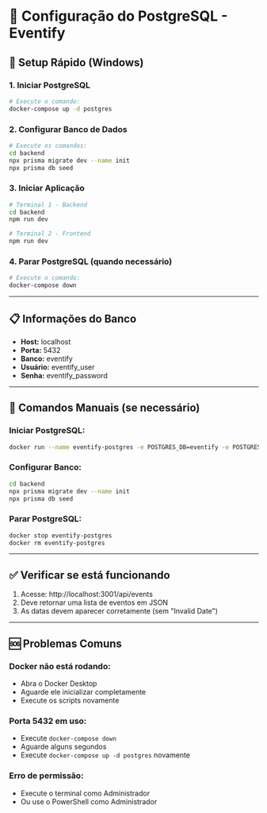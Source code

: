# 🐘 Configuração do PostgreSQL - Eventify

## 🚀 Setup Rápido (Windows)

### 1. **Iniciar PostgreSQL**

```bash
# Execute o comando:
docker-compose up -d postgres
```

### 2. **Configurar Banco de Dados**

```bash
# Execute os comandos:
cd backend
npx prisma migrate dev --name init
npx prisma db seed
```

### 3. **Iniciar Aplicação**

```bash
# Terminal 1 - Backend
cd backend
npm run dev

# Terminal 2 - Frontend
npm run dev
```

### 4. **Parar PostgreSQL (quando necessário)**

```bash
# Execute o comando:
docker-compose down
```

---

## 📋 **Informações do Banco**

- **Host:** localhost
- **Porta:** 5432
- **Banco:** eventify
- **Usuário:** eventify_user
- **Senha:** eventify_password

---

## 🔧 **Comandos Manuais (se necessário)**

### Iniciar PostgreSQL:

```bash
docker run --name eventify-postgres -e POSTGRES_DB=eventify -e POSTGRES_USER=eventify_user -e POSTGRES_PASSWORD=eventify_password -p 5432:5432 -d postgres:15
```

### Configurar Banco:

```bash
cd backend
npx prisma migrate dev --name init
npx prisma db seed
```

### Parar PostgreSQL:

```bash
docker stop eventify-postgres
docker rm eventify-postgres
```

---

## ✅ **Verificar se está funcionando**

1. Acesse: http://localhost:3001/api/events
2. Deve retornar uma lista de eventos em JSON
3. As datas devem aparecer corretamente (sem "Invalid Date")

---

## 🆘 **Problemas Comuns**

### Docker não está rodando:

- Abra o Docker Desktop
- Aguarde ele inicializar completamente
- Execute os scripts novamente

### Porta 5432 em uso:

- Execute `docker-compose down`
- Aguarde alguns segundos
- Execute `docker-compose up -d postgres` novamente

### Erro de permissão:

- Execute o terminal como Administrador
- Ou use o PowerShell como Administrador

